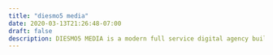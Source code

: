 ```yaml
---
title: "diesmo5 media"
date: 2020-03-13T21:26:48-07:00
draft: false
description: DIESMO5 MEDIA is a modern full service digital agency built for the now. We partner with clients to drive their business outcomes. 
---
```



